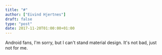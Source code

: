 ```yaml
---
title: "#"
author: ["Eivind Hjertnes"]
draft: false
type: "post"
date: 2017-11-20T01:00:00+01:00
---
```


Android fans, I'm sorry, but I can't stand material design. It's not
bad, just not for me.
